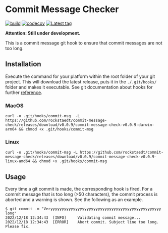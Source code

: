 # Commit Message Checker

[![build](https://github.com/rockstaedt/commit-message-check/actions/workflows/CI.yml/badge.svg)](https://github.com/rockstaedt/commit-message-check/actions/workflows/CI.yml)
[![codecov](https://codecov.io/gh/rockstaedt/commit-message-check/branch/main/graph/badge.svg?token=VW245SMVP5)](https://codecov.io/gh/rockstaedt/commit-message-check)
[![Latest tag](https://img.shields.io/github/v/tag/rockstaedt/commit-message-check)](https://github.com/rockstaedt/commit-message-check/releases)

**Attention: Still under development.**

This is a commit message git hook to ensure that commit messages are not too 
long.

## Installation

Execute the command for your platform within the root folder of your git 
project. This will download the latest release, puts it in the `./.git/hooks/`
folder and makes it executable. See git documentation about hooks for 
further [reference](https://git-scm.com/book/en/v2/Customizing-Git-Git-Hooks).

### MacOS

```shell
curl -o .git/hooks/commit-msg  -L https://github.com/rockstaedt/commit-message-check/releases/download/v0.0.9/commit-message-check-v0.0.9-darwin-arm64 && chmod +x .git/hooks/commit-msg
```

### Linux

```shell
curl -o .git/hooks/commit-msg -L https://github.com/rockstaedt/commit-message-check/releases/download/v0.0.9/commit-message-check-v0.0.9-linux-amd64 && chmod +x .git/hooks/commit-msg
```

## Usage

Every time a git commit is made, the corresponding hook is fired. For a commit 
message that is too long (>50 characters), the commit process is 
aborted and a warning is shown. See the following as an example.

```shell
$ git commit -m "Veryyyyyyyyyyyyyyyyyyyyyyyyyyyyyyyyyyyyyyyyyyyyyyyyy long"
2022/12/18 12:34:43  [INFO]     Validating commit message...
2022/12/18 12:34:43  [ERROR]    Abort commit. Subject line too long. Please fix.
```
